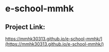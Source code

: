 # e-school-mmhk

## Project Link:
  
  https://mmhk30313.github.io/e-school-mmhk/](https://mmhk30313.github.io/e-school-mmhk/)
